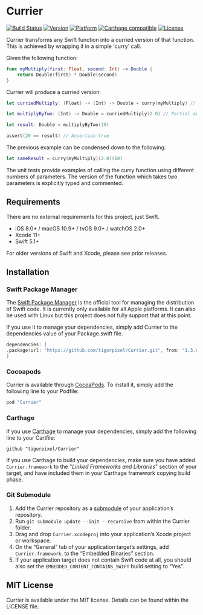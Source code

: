 # Currier

[![Build Status](https://travis-ci.org/tigerpixel/Currier.svg?branch=master)](https://travis-ci.org/tigerpixel/Currier)
[![Version](https://img.shields.io/cocoapods/v/Currier.svg?style=flat)](http://cocoapods.org/pods/Currier)
[![Platform](https://img.shields.io/cocoapods/p/Currier.svg?style=flat)](http://cocoapods.org/pods/Currier)
[![Carthage compatible](https://img.shields.io/badge/Carthage-compatible-4BC51D.svg?style=flat)](https://github.com/Carthage/Carthage)
[![License](https://img.shields.io/cocoapods/l/Currier.svg?style=flat)](http://cocoapods.org/pods/Currier)

Currier transforms any Swift function into a curried version of that function. This is achieved by wrapping it in a simple 'curry' call.

Given the following function:

```swift
func myMultiply(first: Float, second: Int) -> Double {
    return Double(first) * Double(second)
}
```

Currier will produce a curried version:

```swift
let curriedMultiply: (Float) -> (Int) -> Double = curry(myMultiply) // Currier used here!

let multiplyByTwo: (Int) -> Double = curriedMultiply(2.0) // Partial application

let result: Double = multiplyByTwo(10)

assert(20 == result) // Assertion true

```

The previous example can be condensed down to the following:

```swift
let sameResult = curry(myMultiply)(2.0)(10)
```

The unit tests provide examples of calling the curry function using different numbers of parameters. The version of the function which takes two parameters is explicitly typed and commented.

## Requirements

There are no external requirements for this project, just Swift.

- iOS 8.0+ / macOS 10.9+ / tvOS 9.0+ / watchOS 2.0+
- Xcode 11+
- Swift 5.1+

For older versions of Swift and Xcode, please see prior releases.

## Installation

### Swift Package Manager

The [Swift Package Manager](https://swift.org/package-manager) is the official tool for managing the distribution of Swift code. It is currently only available for all Apple platforms. It can also be used with Linux but this project does not fully support that at this point.

If you use it to manage your dependencies, simply add Currier to the dependencies value of your Package.swift file.

```swift
dependencies: [
.package(url: "https://github.com/tigerpixel/Currier.git", from: "1.3.0")
]
```

### Cocoapods

Currier is available through [CocoaPods](https://cocoapods.org/pods/Currier). To install it, simply add the following line to your Podfile:

```ruby
pod "Currier"
```

### Carthage

If you use [Carthage](https://github.com/Carthage/Carthage) to manage your dependencies, simply add the following line to your Cartfile:

```ogdl
github "tigerpixel/Currier"
```

If you use Carthage to build your dependencies, make sure you have added `Currier.framework` to the "_Linked Frameworks and Libraries_" section of your target, and have included them in your Carthage framework copying build phase.

### Git Submodule

1. Add the Currier repository as a [submodule](https://git-scm.com/book/en/v2/Git-Tools-Submodules) of your application’s repository.
1. Run `git submodule update --init --recursive` from within the Currier folder.
1. Drag and drop `Currier.xcodeproj` into your application’s Xcode project or workspace.
1. On the “General” tab of your application target’s settings, add `Currier.framework`. to the “Embedded Binaries” section.
1. If your application target does not contain Swift code at all, you should also set the `EMBEDDED_CONTENT_CONTAINS_SWIFT` build setting to “Yes”.

## MIT License

Currier is available under the MIT license. Details can be found within the LICENSE file.
